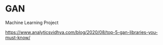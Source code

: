 # GAN
Machine Learning Project

https://www.analyticsvidhya.com/blog/2020/08/top-5-gan-libraries-you-must-know/
